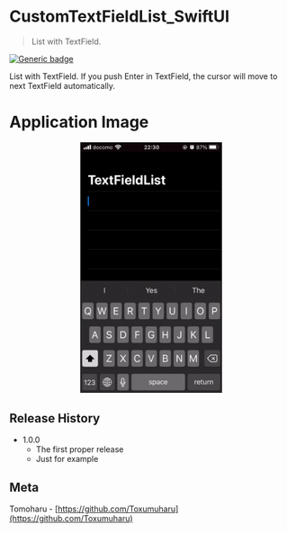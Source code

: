# CustomTextFieldList_SwiftUI
> List with TextField.

[![Generic badge](https://img.shields.io/badge/version-1.0.0-green.svg)](https://shields.io/)

List with TextField. If you push Enter in TextField, the cursor will move to next TextField automatically.

# Application Image

[](![CustomTextFieldList_SwiftUI_v_1_0_0.gif](ReadmeContents/CustomTextFieldList_SwiftUI_v_1_0_0.gif))
<p align="center"> <img src="ReadmeContents/CustomTextFieldList_SwiftUI_v_1_0_0.gif" alt="CustomTextFieldList_SwiftUI_v_1_0_0" width="250" border="1"/> </p>


## Release History

* 1.0.0
    * The first proper release
    * Just for example

## Meta

Tomoharu - [https://github.com/Toxumuharu](https://github.com/Toxumuharu)

